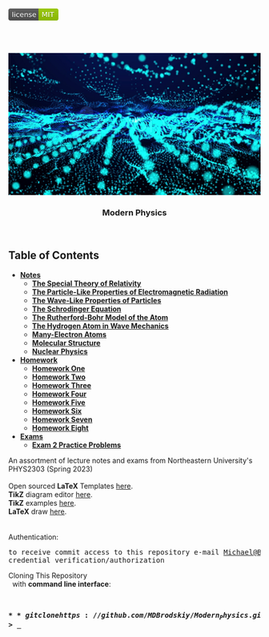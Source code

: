 <!-- PROJECT LOGO -->
<br />
<p align="left">
  <a href="https://github.com/MDBrodskiy/Modern_Physics/tree/master/LICENSE">
    <img src="images/LicenseImage.svg" alt="license" width="100" height="24"></a>
</p>
<br/>
<br/>

<!-- BACKGROUND & TITLE -->
<p align="center">
  <a href="https://github.com/MDBrodskiy/Modern_Physics">
    <img src="images/background.png" alt="background">
  </a>
  <h3 align="center">Modern Physics</h3>
<br />
</p>

<!-- TABLE OF CONTENTS -->
## Table of Contents

* [**Notes**](https://github.com/MDBrodskiy/Modern_Physics/tree/master/Notes/)
    * [**The Special Theory of Relativity**](https://github.com/MDBrodskiy/Modern_Physics/tree/master/Notes/Section1.pdf)
    * [**The Particle-Like Properties of Electromagnetic Radiation**](https://github.com/MDBrodskiy/Modern_Physics/tree/master/Notes/Section2.pdf)
    * [**The Wave-Like Properties of Particles**](https://github.com/MDBrodskiy/Modern_Physics/tree/master/Notes/Section3.pdf)
    * [**The Schrodinger Equation**](https://github.com/MDBrodskiy/Modern_Physics/tree/master/Notes/Section4.pdf)
    * [**The Rutherford-Bohr Model of the Atom**](https://github.com/MDBrodskiy/Modern_Physics/tree/master/Notes/Section5.pdf)
    * [**The Hydrogen Atom in Wave Mechanics**](https://github.com/MDBrodskiy/Modern_Physics/tree/master/Notes/Section6.pdf)
    * [**Many-Electron Atoms**](https://github.com/MDBrodskiy/Modern_Physics/tree/master/Notes/Section7.pdf)
    * [**Molecular Structure**](https://github.com/MDBrodskiy/Modern_Physics/tree/master/Notes/Section8.pdf)
    * [**Nuclear Physics**](https://github.com/MDBrodskiy/Modern_Physics/tree/master/Notes/Section9.pdf)
* [**Homework**](https://github.com/MDBrodskiy/Modern_Physics/tree/master/Homework/)
    * [**Homework One**](https://github.com/MDBrodskiy/Modern_Physics/tree/master/Homework/Homework1.pdf)
    * [**Homework Two**](https://github.com/MDBrodskiy/Modern_Physics/tree/master/Homework/Homework2.pdf)
    * [**Homework Three**](https://github.com/MDBrodskiy/Modern_Physics/tree/master/Homework/Homework3.pdf)
    * [**Homework Four**](https://github.com/MDBrodskiy/Modern_Physics/tree/master/Homework/Homework4.pdf)
    * [**Homework Five**](https://github.com/MDBrodskiy/Modern_Physics/tree/master/Homework/Homework5.pdf)
    * [**Homework Six**](https://github.com/MDBrodskiy/Modern_Physics/tree/master/Homework/Homework6.pdf)
    * [**Homework Seven**](https://github.com/MDBrodskiy/Modern_Physics/tree/master/Homework/Homework7.pdf)
    * [**Homework Eight**](https://github.com/MDBrodskiy/Modern_Physics/tree/master/Homework/Homework8.pdf)
* [**Exams**](https://github.com/MDBrodskiy/Modern_Physics/tree/master/Exams/)
    * [**Exam 2 Practice Problems**](https://github.com/MDBrodskiy/Modern_Physics/tree/master/Exams/Exam2Practice.pdf)

<!--
  * [**Chapter 1**](#Notes/Chapter\ 1)
* [**Exams**](#Exams)
* [**Projects**](#Projects)
-->


An assortment of lecture notes and exams from Northeastern University's PHYS2303 (Spring 2023)
<br/> <br/> 
Open sourced **LaTeX** Templates [here](https://www.latextemplates.com/).
<br/>
**TikZ** diagram editor [here](https://www.mathcha.io/editor).
<br/>
**TikZ** examples [here](https://www.texample.net/tikz/example).
<br/>
**LaTeX** draw [here](https://www.latexdraw.com/).
<br/> <br/> <br/>
Authentication:   
    <pre>to receive commit access to this repository e-mail Michael@Brodskiy.com for credential verification/authorization</pre>

Cloning This Repository
</br>&nbsp;&nbsp;with **command line interface**:
    <pre>    
    **$** git clone https://github.com/MDBrodskiy/Modern_Physics.git    
    **$** **>**  **_**
    </pre>
